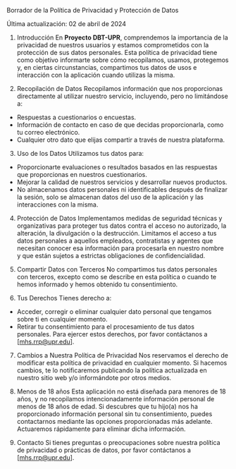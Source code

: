 Borrador de la Política de Privacidad y Protección de Datos

Última actualización: 02 de abril de 2024

1. Introducción
En **Proyecto DBT-UPR**, comprendemos la importancia de la privacidad de nuestros usuarios y estamos comprometidos con la protección de sus datos personales. Esta política de privacidad tiene como objetivo informarte sobre cómo recopilamos, usamos, protegemos y, en ciertas circunstancias, compartimos tus datos de usos e interacción con la aplicación cuando utilizas la misma.

2. Recopilación de Datos
Recopilamos información que nos proporcionas directamente al utilizar nuestro servicio, incluyendo, pero no limitándose a:
-	Respuestas a cuestionarios o encuestas.
-	Información de contacto en caso de que decidas proporcionarla, como tu correo electrónico.
-	Cualquier otro dato que elijas compartir a través de nuestra plataforma.

3. Uso de los Datos
Utilizamos tus datos para:
-	Proporcionarte evaluaciones o resultados basados en las respuestas que proporcionas en nuestros cuestionarios.
-	Mejorar la calidad de nuestros servicios y desarrollar nuevos productos.
-	No almacenamos datos personales ni identificables después de finalizar la sesión, solo se almacenan datos del uso de la aplicación y las interacciones con la misma.

4. Protección de Datos
Implementamos medidas de seguridad técnicas y organizativas para proteger tus datos contra el acceso no autorizado, la alteración, la divulgación o la destrucción. Limitamos el acceso a tus datos personales a aquellos empleados, contratistas y agentes que necesitan conocer esa información para procesarla en nuestro nombre y que están sujetos a estrictas obligaciones de confidencialidad.

5. Compartir Datos con Terceros
No compartimos tus datos personales con terceros, excepto como se describe en esta política o cuando te hemos informado y hemos obtenido tu consentimiento.

6. Tus Derechos
Tienes derecho a:
-	Acceder, corregir o eliminar cualquier dato personal que tengamos sobre ti en cualquier momento.
-	Retirar tu consentimiento para el procesamiento de tus datos personales.
Para ejercer estos derechos, por favor contáctanos a [mhs.rrp@upr.edu].

7. Cambios a Nuestra Política de Privacidad
Nos reservamos el derecho de modificar esta política de privacidad en cualquier momento. Si hacemos cambios, te lo notificaremos publicando la política actualizada en nuestro sitio web y/o informándote por otros medios.

8. Menos de 18 años
Esta aplicación no está diseñada para menores de 18 años, y no recopilamos intencionadamente información personal de menos de 18 años de edad. Si descubres que tu hijo(a) nos ha proporcionado información personal sin tu consentimiento, puedes contactarnos mediante las opciones proporcionadas más adelante. Actuaremos rápidamente para eliminar dicha información.

9. Contacto
Si tienes preguntas o preocupaciones sobre nuestra política de privacidad o prácticas de datos, por favor contáctanos a [mhs.rrp@upr.edu].


